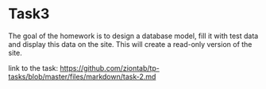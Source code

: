 # Task3
The goal of the homework is to design a database model, fill it with test data and display this data on the site. This will create a read-only version of the site.

link to the task:
https://github.com/ziontab/tp-tasks/blob/master/files/markdown/task-2.md
